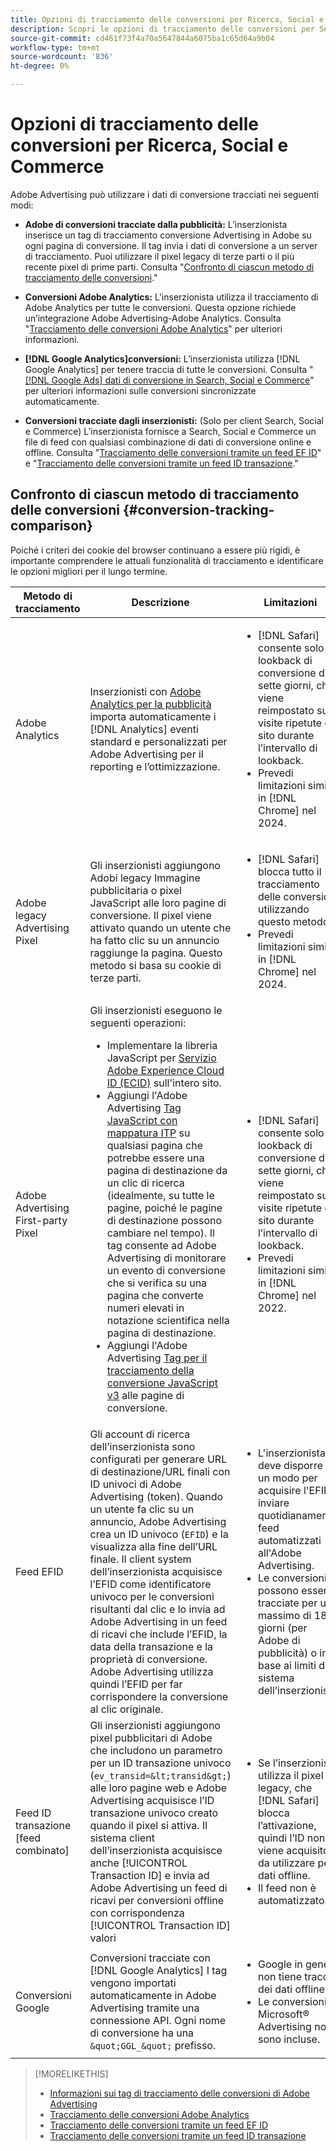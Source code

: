```yaml
---
title: Opzioni di tracciamento delle conversioni per Ricerca, Social e Commerce
description: Scopri le opzioni di tracciamento delle conversioni per Search, Social e Commerce.
source-git-commit: cd461f73f4a70a5647844a6075ba1c65d64a9b04
workflow-type: tm+mt
source-wordcount: '836'
ht-degree: 0%

---
```


# Opzioni di tracciamento delle conversioni per Ricerca, Social e Commerce

Adobe Advertising può utilizzare i dati di conversione tracciati nei seguenti modi:

* **Adobe di conversioni tracciate dalla pubblicità:** L’inserzionista inserisce un tag di tracciamento conversione Advertising in Adobe su ogni pagina di conversione. Il tag invia i dati di conversione a un server di tracciamento. Puoi utilizzare il pixel legacy di terze parti o il più recente pixel di prime parti. Consulta &quot;[Confronto di ciascun metodo di tracciamento delle conversioni](#conversion-tracking-comparison).&quot;

* **Conversioni Adobe Analytics:** L&#39;inserzionista utilizza il tracciamento di Adobe Analytics per tutte le conversioni. Questa opzione richiede un’integrazione Adobe Advertising-Adobe Analytics. Consulta &quot;[Tracciamento delle conversioni Adobe Analytics](conversion-tracking-analytics.md)&quot; per ulteriori informazioni.

* **[!DNL Google Analytics]conversioni:** L’inserzionista utilizza [!DNL Google Analytics] per tenere traccia di tutte le conversioni. Consulta &quot;[[!DNL Google Ads] dati di conversione in Search, Social e Commerce](/help/search-social-commerce/campaign-management/introduction/google-conversion-data.md)&quot; per ulteriori informazioni sulle conversioni sincronizzate automaticamente.

* **Conversioni tracciate dagli inserzionisti:** (Solo per client Search, Social e Commerce) L’inserzionista fornisce a Search, Social e Commerce un file di feed con qualsiasi combinazione di dati di conversione online e offline. Consulta &quot;[Tracciamento delle conversioni tramite un feed EF ID](feed-efid.md)&quot; e &quot;[Tracciamento delle conversioni tramite un feed ID transazione](feed-transaction-id.md).&quot;

## Confronto di ciascun metodo di tracciamento delle conversioni {#conversion-tracking-comparison}

Poiché i criteri dei cookie del browser continuano a essere più rigidi, è importante comprendere le attuali funzionalità di tracciamento e identificare le opzioni migliori per il lungo termine.

| Metodo di tracciamento | Descrizione | Limitazioni | Vantaggi | Consigliato? |
|----|----|----|----|----|
| Adobe Analytics | Inserzionisti con [Adobe Analytics per la pubblicità](https://experienceleague.adobe.com/docs/advertising/integrations/analytics/overview.html) importa automaticamente i [!DNL Analytics] eventi standard e personalizzati per Adobe Advertising per il reporting e l’ottimizzazione. | <ul><li>[!DNL Safari] consente solo un lookback di conversione di sette giorni, che viene reimpostato sulle visite ripetute del sito durante l’intervallo di lookback.</li><li> Prevedi limitazioni simili in [!DNL Chrome] nel 2024.</li></ul> | <ul><li>Integrazione perfetta con [!DNL Analytics]</li> <li>Vedi dati di ricerca a pagamento in [!DNL Analytics] Analysis Workspace</li><li>Vantaggi oltre la ricerca a pagamento</li></ul> | Sì |
| Adobe legacy Advertising Pixel | Gli inserzionisti aggiungono Adobi legacy Immagine pubblicitaria o pixel JavaScript alle loro pagine di conversione. Il pixel viene attivato quando un utente che ha fatto clic su un annuncio raggiunge la pagina. Questo metodo si basa su cookie di terze parti. | <ul><li>[!DNL Safari] blocca tutto il tracciamento delle conversioni utilizzando questo metodo.</li><li>Prevedi limitazioni simili in [!DNL Chrome] nel 2024.</li></ul> | Il pixel è già implementato. Tuttavia, è comunque necessario [implementare il tag di mappatura ITP aggiuntivo](itp-conversion-mapping-tag.md).<br><br>Consiglio: passa al pixel di prime parti. | No |
| Adobe Advertising First-party Pixel | Gli inserzionisti eseguono le seguenti operazioni: <ul><li>Implementare la libreria JavaScript per [Servizio Adobe Experience Cloud ID (ECID)](https://experienceleague.adobe.com/docs/id-service/using/intro/overview.html) sull&#39;intero sito.</li><li>Aggiungi l&#39;Adobe Advertising [Tag JavaScript con mappatura ITP](itp-conversion-mapping-tag.md) su qualsiasi pagina che potrebbe essere una pagina di destinazione da un clic di ricerca (idealmente, su tutte le pagine, poiché le pagine di destinazione possono cambiare nel tempo). Il tag consente ad Adobe Advertising di monitorare un evento di conversione che si verifica su una pagina che converte numeri elevati in notazione scientifica nella pagina di destinazione.</li><li>Aggiungi l&#39;Adobe Advertising [Tag per il tracciamento della conversione JavaScript v3](format-conversion-tag-jsv3.md) alle pagine di conversione.</li></ul> | <ul><li>[!DNL Safari] consente solo un lookback di conversione di sette giorni, che viene reimpostato sulle visite ripetute del sito durante l’intervallo di lookback.</li><li>Prevedi limitazioni simili in [!DNL Chrome] nel 2022.</li></ul> | [!DNL Safari] tiene traccia delle conversioni durante il lookback di sette giorni. Poiché il lookback viene reimpostato sulle visite ripetute del sito durante l’intervallo di lookback, la limitazione non influisce su tutti [!DNL Safari] utenti. | No |
| Feed EFID | Gli account di ricerca dell’inserzionista sono configurati per generare URL di destinazione/URL finali con ID univoci di Adobe Advertising (token). Quando un utente fa clic su un annuncio, Adobe Advertising crea un ID univoco (`EFID`) e la visualizza alla fine dell’URL finale. Il client system dell’inserzionista acquisisce l’EFID come identificatore univoco per le conversioni risultanti dal clic e lo invia ad Adobe Advertising in un feed di ricavi che include l’EFID, la data della transazione e la proprietà di conversione. Adobe Advertising utilizza quindi l’EFID per far corrispondere la conversione al clic originale. | <ul><li>L&#39;inserzionista deve disporre di un modo per acquisire l&#39;EFID e inviare quotidianamente feed automatizzati all&#39;Adobe Advertising.</li><li>Le conversioni possono essere tracciate per un massimo di 180 giorni (per Adobe di pubblicità) o in base ai limiti del sistema dell’inserzionista.</li></ul> | <ul><li>Questo metodo utilizza dati di conversione di prima parte, pertanto non è interessato da limitazioni dei cookie di terze parti.</li><li>Le conversioni online e offline possono essere inviate in un unico feed.</li><li>Per il sito non sono necessari tag o modifiche al codice.</li></ul> | Sì |
| Feed ID transazione [feed combinato] | Gli inserzionisti aggiungono pixel pubblicitari di Adobe che includono un parametro per un ID transazione univoco (`ev_transid=&lt;transid&gt;`) alle loro pagine web e Adobe Advertising acquisisce l’ID transazione univoco creato quando il pixel si attiva. Il sistema client dell’inserzionista acquisisce anche [!UICONTROL Transaction ID] e invia ad Adobe Advertising un feed di ricavi per conversioni offline con corrispondenza [!UICONTROL Transaction ID] valori | <ul><li>Se l’inserzionista utilizza il pixel legacy, che [!DNL Safari] blocca l’attivazione, quindi l’ID non viene acquisito da utilizzare per i dati offline.</li><li>Il feed non è automatizzato.</li></ul> | <ul><li>Se implementi il pixel di prime parti, allora [!UICONTROL Transaction ID] viene acquisito in [!DNL Safari].</li><li>Fornisce il tracciamento degli eventi di conversione offline/approvati.</li></ul> | No |
| Conversioni Google | Conversioni tracciate con [!DNL Google Analytics] I tag vengono importati automaticamente in Adobe Advertising tramite una connessione API. Ogni nome di conversione ha una `&quot;GGL_&quot;` prefisso. | <ul><li>Google in genere non tiene traccia dei dati offline.</li><li>Le conversioni Microsoft® Advertising non sono incluse.</li></ul> | Google utilizza l’apprendimento automatico per estrapolare &quot;[conversioni modellate](https://support.google.com/google-ads/answer/10081327).&quot; | No |

<table style="table-layout:auto">

<!--
| Microsoft Advertising Conversions | Conversions tracked with Microsoft Advertising universal event tags (UET) are automatically imported to Adobe Advertising via an API connection. Each conversion name has a &quot;???&quot; prefix. | Microsoft Advertising typically doesn't track offline data. Google conversions aren't included. | ?? | No |
-->

>[!MORELIKETHIS]
>
>* [Informazioni sui tag di tracciamento delle conversioni di Adobe Advertising](/help/search-social-commerce/tracking/conversion-tracking-advertising.md)
>* [Tracciamento delle conversioni Adobe Analytics](/help/search-social-commerce/tracking/conversion-tracking-analytics.md)
>* [Tracciamento delle conversioni tramite un feed EF ID](/help/search-social-commerce/tracking/feed-efid.md)
>* [Tracciamento delle conversioni tramite un feed ID transazione](/help/search-social-commerce/tracking/feed-transaction-id.md)

